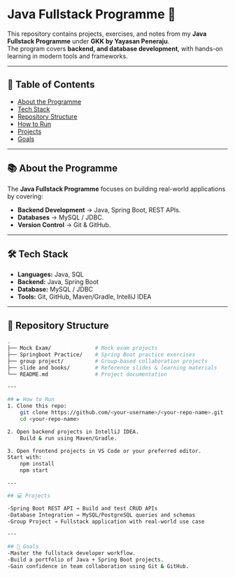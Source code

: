 # Java Fullstack Programme 🚀

This repository contains projects, exercises, and notes from my **Java Fullstack Programme** under **GKK by Yayasan Peneraju**.  
The program covers **backend, and database development**, with hands-on learning in modern tools and frameworks.

---

## 📖 Table of Contents
- [About the Programme](#about-the-programme)
- [Tech Stack](#tech-stack)
- [Repository Structure](#repository-structure)
- [How to Run](#how-to-run)
- [Projects](#projects)
- [Goals](#goals)

---

## 📚 About the Programme
The **Java Fullstack Programme** focuses on building real-world applications by covering:
- **Backend Development** → Java, Spring Boot, REST APIs.  
- **Databases** → MySQL / JDBC.  
- **Version Control** → Git & GitHub.  

---

## 🛠️ Tech Stack
- **Languages:** Java, SQL  
- **Backend:** Java, Spring Boot  
- **Database:** MySQL / JDBC
- **Tools:** Git, GitHub, Maven/Gradle, IntelliJ IDEA  

---


## 📂 Repository Structure
```bash
.
├── Mock Exam/              # Mock exam projects
├── Springboot Practice/    # Spring Boot practice exercises
├── group project/          # Group-based collaboration projects
├── slide and books/        # Reference slides & learning materials
└── README.md               # Project documentation

---

## ▶️ How to Run
1. Clone this repo:
    git clone https://github.com/<your-username>/<your-repo-name>.git
    cd <your-repo-name>

2. Open backend projects in IntelliJ IDEA.
    Build & run using Maven/Gradle.

3. Open frontend projects in VS Code or your preferred editor.
Start with:
    npm install
    npm start

---

## 💻 Projects

-Spring Boot REST API → Build and test CRUD APIs
-Database Integration → MySQL/PostgreSQL queries and schemas
-Group Project → Fullstack application with real-world use case

---

## 🎯 Goals
-Master the fullstack developer workflow.
-Build a portfolio of Java + Spring Boot projects.
-Gain confidence in team collaboration using Git & GitHub.
